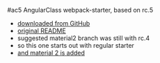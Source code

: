 #ac5
AngularClass webpack-starter, based on rc.5
* [downloaded from GitHub](https://github.com/AngularClass/angular2-webpack-starter.git)
* [original README](doc/README.md)
* suggested material2 branch was still with rc.4
* so this one starts out with regular starter
* [and material 2 is added](doc/addMaterial.md)